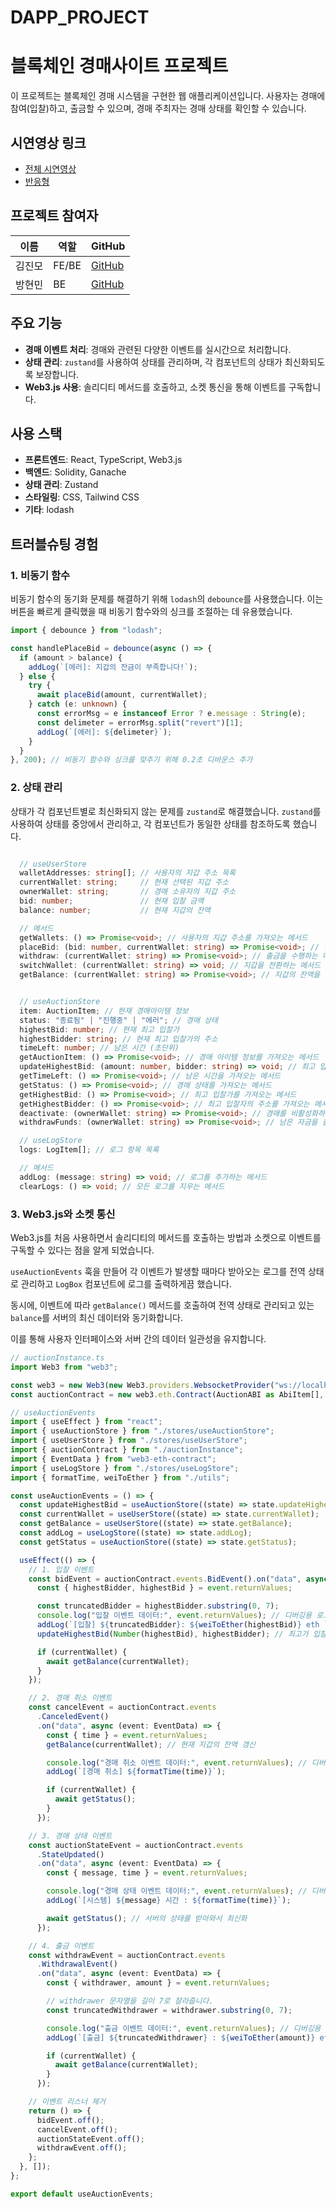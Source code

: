 # DAPP_PROJECT
# 블록체인 경매사이트 프로젝트

이 프로젝트는 블록체인 경매 시스템을 구현한 웹 애플리케이션입니다.
사용자는 경매에 참여(입찰)하고, 출금할 수 있으며, 경매 주최자는 경매 상태를 확인할 수 있습니다.

## 시연영상 링크
- [전체 시연영상](https://youtu.be/6VNmBCxeCRA)
- [반응형](https://www.youtube.com/watch?v=GR2t5FWPvBY)

## 프로젝트 참여자

| 이름   | 역할  | GitHub                                       |
| ------ | ----- | -------------------------------------------- |
| 김진모 | FE/BE | [GitHub](https://github.com/moriroKim)       |
| 방현민 | BE    | [GitHub](https://github.com/banghyunmin1999) |

## 주요 기능

- **경매 이벤트 처리**: 경매와 관련된 다양한 이벤트를 실시간으로 처리합니다.
- **상태 관리**: `zustand`를 사용하여 상태를 관리하며, 각 컴포넌트의 상태가 최신화되도록 보장합니다.
- **Web3.js 사용**: 솔리디티 메서드를 호출하고, 소켓 통신을 통해 이벤트를 구독합니다.

## 사용 스택

- **프론트엔드**: React, TypeScript, Web3.js
- **백엔드**: Solidity, Ganache
- **상태 관리**: Zustand
- **스타일링**: CSS, Tailwind CSS
- **기타**: lodash

## 트러블슈팅 경험

### 1. 비동기 함수

비동기 함수의 동기화 문제를 해결하기 위해 `lodash`의 `debounce`를 사용했습니다. 이는 버튼을 빠르게 클릭했을 때 비동기 함수와의 싱크를 조절하는 데 유용했습니다.

```typescript
import { debounce } from "lodash";

const handlePlaceBid = debounce(async () => {
  if (amount > balance) {
    addLog(`[에러]: 지갑의 잔금이 부족합니다!`);
  } else {
    try {
      await placeBid(amount, currentWallet);
    } catch (e: unknown) {
      const errorMsg = e instanceof Error ? e.message : String(e);
      const delimeter = errorMsg.split("revert")[1];
      addLog(`[에러]: ${delimeter}`);
    }
  }
}, 200); // 비동기 함수와 싱크를 맞추기 위해 0.2초 디바운스 추가
```

### 2. 상태 관리

상태가 각 컴포넌트별로 최신화되지 않는 문제를 `zustand`로 해결했습니다. `zustand`를 사용하여 상태를 중앙에서 관리하고, 각 컴포넌트가 동일한 상태를 참조하도록 했습니다.

```typescript

  // useUserStore
  walletAddresses: string[]; // 사용자의 지갑 주소 목록
  currentWallet: string;     // 현재 선택된 지갑 주소
  ownerWallet: string;       // 경매 소유자의 지갑 주소
  bid: number;               // 현재 입찰 금액
  balance: number;           // 현재 지갑의 잔액

  // 메서드
  getWallets: () => Promise<void>; // 사용자의 지갑 주소를 가져오는 메서드
  placeBid: (bid: number, currentWallet: string) => Promise<void>; // 입찰을 수행하는 메서드
  withdraw: (currentWallet: string) => Promise<void>; // 출금을 수행하는 메서드
  switchWallet: (currentWallet: string) => void; // 지갑을 전환하는 메서드
  getBalance: (currentWallet: string) => Promise<void>; // 지갑의 잔액을 가져오는 메서드


  // useAuctionStore
  item: AuctionItem; // 현재 경매아이템 정보
  status: "종료됨" | "진행중" | "에러"; // 경매 상태
  highestBid: number; // 현재 최고 입찰가
  highestBidder: string; // 현재 최고 입찰가의 주소
  timeLeft: number; // 남은 시간 (초단위)
  getAuctionItem: () => Promise<void>; // 경매 아이템 정보를 가져오는 메서드
  updateHighestBid: (amount: number, bidder: string) => void; // 최고 입찰가를 업데이트하는 메서드
  getTimeLeft: () => Promise<void>; // 남은 시간을 가져오는 메서드
  getStatus: () => Promise<void>; // 경매 상태를 가져오는 메서드
  getHighestBid: () => Promise<void>; // 최고 입찰가를 가져오는 메서드
  getHighestBidder: () => Promise<void>; // 최고 입찰자의 주소를 가져오는 메서드
  deactivate: (ownerWallet: string) => Promise<void>; // 경매를 비활성화하는 메서드
  withdrawFunds: (ownerWallet: string) => Promise<void>; // 남은 자금을 출금하는 메서드

  // useLogStore
  logs: LogItem[]; // 로그 항목 목록

  // 메서드
  addLog: (message: string) => void; // 로그를 추가하는 메서드
  clearLogs: () => void; // 모든 로그를 지우는 메서드
```

### 3. Web3.js와 소켓 통신

Web3.js를 처음 사용하면서 솔리디티의 메서드를 호출하는 방법과 소켓으로 이벤트를 구독할 수 있다는 점을 알게 되었습니다.

`useAuctionEvents` 훅을 만들어 각 이벤트가 발생할 때마다 받아오는 로그를 전역 상태로 관리하고 `LogBox` 컴포넌트에 로그를 출력하게끔 했습니다.

동시에, 이벤트에 따라 `getBalance()` 메서드를 호출하여 전역 상태로 관리되고 있는 `balance`를 서버의 최신 데이터와 동기화합니다.

이를 통해 사용자 인터페이스와 서버 간의 데이터 일관성을 유지합니다.

```typescript
// auctionInstance.ts
import Web3 from "web3";

const web3 = new Web3(new Web3.providers.WebsocketProvider("ws://localhost:7545"));
const auctionContract = new web3.eth.Contract(AuctionABI as AbiItem[], CONTRACT_ADDRESS);
```

```typescript
// useAuctionEvents
import { useEffect } from "react";
import { useAuctionStore } from "./stores/useAuctionStore";
import { useUserStore } from "./stores/useUserStore";
import { auctionContract } from "./auctionInstance";
import { EventData } from "web3-eth-contract";
import { useLogStore } from "./stores/useLogStore";
import { formatTime, weiToEther } from "./utils";

const useAuctionEvents = () => {
  const updateHighestBid = useAuctionStore((state) => state.updateHighestBid);
  const currentWallet = useUserStore((state) => state.currentWallet);
  const getBalance = useUserStore((state) => state.getBalance);
  const addLog = useLogStore((state) => state.addLog);
  const getStatus = useAuctionStore((state) => state.getStatus);

  useEffect(() => {
    // 1. 입찰 이벤트
    const bidEvent = auctionContract.events.BidEvent().on("data", async (event: EventData) => {
      const { highestBidder, highestBid } = event.returnValues;

      const truncatedBidder = highestBidder.substring(0, 7);
      console.log("입찰 이벤트 데이터:", event.returnValues); // 디버깅용 로그
      addLog(`[입찰] ${truncatedBidder}: ${weiToEther(highestBid)} eth `);
      updateHighestBid(Number(highestBid), highestBidder); // 최고가 입찰금 갱신

      if (currentWallet) {
        await getBalance(currentWallet);
      }
    });

    // 2. 경매 취소 이벤트
    const cancelEvent = auctionContract.events
      .CanceledEvent()
      .on("data", async (event: EventData) => {
        const { time } = event.returnValues;
        getBalance(currentWallet); // 현재 지갑의 잔액 갱신

        console.log("경매 취소 이벤트 데이터:", event.returnValues); // 디버깅용 로그
        addLog(`[경매 취소] ${formatTime(time)}`);

        if (currentWallet) {
          await getStatus();
        }
      });

    // 3. 경매 상태 이벤트
    const auctionStateEvent = auctionContract.events
      .StateUpdated()
      .on("data", async (event: EventData) => {
        const { message, time } = event.returnValues;

        console.log("경매 상태 이벤트 데이터:", event.returnValues); // 디버깅용 로그
        addLog(`[시스템] ${message} 시간 : ${formatTime(time)}`);

        await getStatus(); // 서버의 상태를 받아와서 최신화
      });

    // 4. 출금 이벤트
    const withdrawEvent = auctionContract.events
      .WithdrawalEvent()
      .on("data", async (event: EventData) => {
        const { withdrawer, amount } = event.returnValues;

        // withdrawer 문자열을 길이 7로 잘라줍니다.
        const truncatedWithdrawer = withdrawer.substring(0, 7);

        console.log("출금 이벤트 데이터:", event.returnValues); // 디버깅용 로그
        addLog(`[출금] ${truncatedWithdrawer} : ${weiToEther(amount)} eth`);

        if (currentWallet) {
          await getBalance(currentWallet);
        }
      });

    // 이벤트 리스너 제거
    return () => {
      bidEvent.off();
      cancelEvent.off();
      auctionStateEvent.off();
      withdrawEvent.off();
    };
  }, []);
};

export default useAuctionEvents;
```
